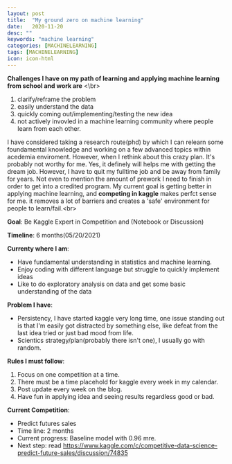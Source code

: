```yaml
---
layout: post
title:  "My ground zero on machine learning"
date:   2020-11-20
desc: ""
keywords: "machine learning"
categories: [MACHINELEARNING]
tags: [MACHINELEARNING]
icon: icon-html
---
```


__Challenges I have on my path of learning and applying machine learning from school and work are__ <\br>
1. clarify/reframe the problem
2. easily understand the data
3. quickly coming out/implementing/testing the new idea
4. not actively invovled in a machine learning community where people learn from each other.

I have considered taking a research route(phd) by which I can relearn some foundamental knowledge and working on a few advanced topics within acedemia enviroment. However, when I rethink about this crazy plan. It's probably not worthy for me. Yes, it definely will helps me with getting the dream job. However, I have to quit my fulltime job and be away from family for years. Not even to mention the amount of prework I need to finish in order to get into a credited program. My current goal is getting better in applying machine learning, and __competing in kaggle__ makes perfct sense for me. it removes a lot of barriers and creates a 'safe' environment for people to learn/fail.<br\>

__Goal__: Be Kaggle Expert in Competition and (Notebook or Discussion)

__Timeline__: 6 months(05/20/2021)

__Currenty where I am__: 
* Have fundamental understanding in statistics and machine learning.
* Enjoy coding with different language but struggle to quickly implement ideas
* Like to do exploratory analysis on data and get some basic understanding of the data

__Problem I have__:
* Persistency, I have started kaggle very long time, one issue standing out is that I'm easily got distracted by something else, like defeat from the last idea tried or just bad mood from life.
* Scientics strategy/plan(probably there isn't one), I usually go with random.

__Rules I must follow__:
1. Focus on one competition at a time.
2. There must be a time placehold for kaggle every week in my calendar.
3. Post update every week on the blog.
4. Have fun in applying idea and seeing results regardless good or bad.

__Current Competition__:
* Predict futures sales
* Time line: 2 months
* Current progress: Baseline model with 0.96 mre.
* Next step: read https://www.kaggle.com/c/competitive-data-science-predict-future-sales/discussion/74835
